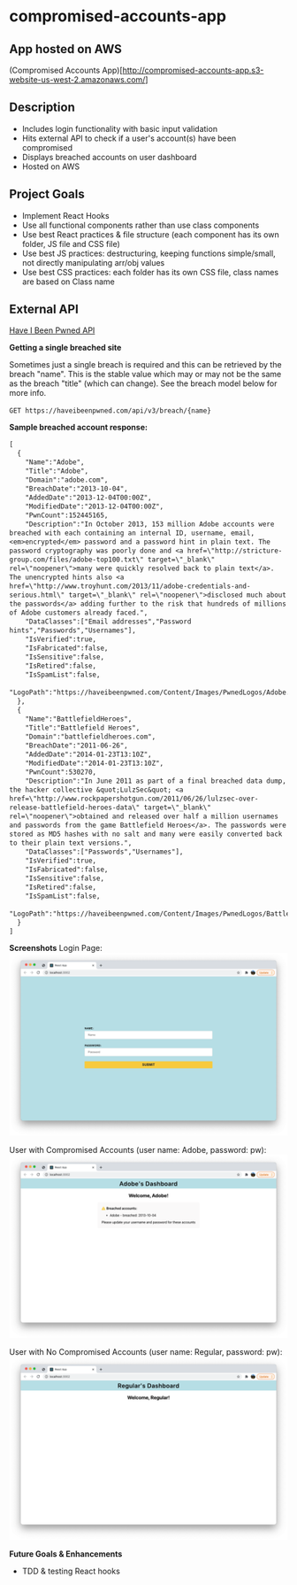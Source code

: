 # compromised-accounts-app

## App hosted on AWS
(Compromised Accounts App)[http://compromised-accounts-app.s3-website-us-west-2.amazonaws.com/]

## Description
- Includes login functionality with basic input validation
- Hits external API to check if a user's account(s) have been compromised
- Displays breached accounts on user dashboard
- Hosted on AWS

## Project Goals
- Implement React Hooks
- Use all functional components rather than use class components
- Use best React practices & file structure (each component has its own folder, JS file and CSS file)
- Use best JS practices: destructuring, keeping functions simple/small, not directly manipulating arr/obj values
- Use best CSS practices: each folder has its own CSS file, class names are based on Class name

## External API
[Have I Been Pwned API](https://haveibeenpwned.com/API/v3#BreachModel)

**Getting a single breached site**

Sometimes just a single breach is required and this can be retrieved by the breach "name". This is the stable value which may or may not be the same as the breach "title" (which can change). See the breach model below for more info.

`GET https://haveibeenpwned.com/api/v3/breach/{name}`

**Sample breached account response:**
```
[
  {
    "Name":"Adobe",
    "Title":"Adobe",
    "Domain":"adobe.com",
    "BreachDate":"2013-10-04",
    "AddedDate":"2013-12-04T00:00Z",
    "ModifiedDate":"2013-12-04T00:00Z",
    "PwnCount":152445165,
    "Description":"In October 2013, 153 million Adobe accounts were breached with each containing an internal ID, username, email, <em>encrypted</em> password and a password hint in plain text. The password cryptography was poorly done and <a href=\"http://stricture-group.com/files/adobe-top100.txt\" target=\"_blank\" rel=\"noopener\">many were quickly resolved back to plain text</a>. The unencrypted hints also <a href=\"http://www.troyhunt.com/2013/11/adobe-credentials-and-serious.html\" target=\"_blank\" rel=\"noopener\">disclosed much about the passwords</a> adding further to the risk that hundreds of millions of Adobe customers already faced.",
    "DataClasses":["Email addresses","Password hints","Passwords","Usernames"],
    "IsVerified":true,
    "IsFabricated":false,
    "IsSensitive":false,
    "IsRetired":false,
    "IsSpamList":false,
    "LogoPath":"https://haveibeenpwned.com/Content/Images/PwnedLogos/Adobe.png"
  },
  {
    "Name":"BattlefieldHeroes",
    "Title":"Battlefield Heroes",
    "Domain":"battlefieldheroes.com",
    "BreachDate":"2011-06-26",
    "AddedDate":"2014-01-23T13:10Z",
    "ModifiedDate":"2014-01-23T13:10Z",
    "PwnCount":530270,
    "Description":"In June 2011 as part of a final breached data dump, the hacker collective &quot;LulzSec&quot; <a href=\"http://www.rockpapershotgun.com/2011/06/26/lulzsec-over-release-battlefield-heroes-data\" target=\"_blank\" rel=\"noopener\">obtained and released over half a million usernames and passwords from the game Battlefield Heroes</a>. The passwords were stored as MD5 hashes with no salt and many were easily converted back to their plain text versions.",
    "DataClasses":["Passwords","Usernames"],
    "IsVerified":true,
    "IsFabricated":false,
    "IsSensitive":false,
    "IsRetired":false,
    "IsSpamList":false,
    "LogoPath":"https://haveibeenpwned.com/Content/Images/PwnedLogos/BattlefieldHeroes.png"
  }
]
```

**Screenshots**
Login Page:
![Login page](login-page.png)

User with Compromised Accounts (user name: Adobe, password: pw):
![Compromised accounts user](dashboard-compromised-account.png)

User with No Compromised Accounts (user name: Regular, password: pw):
![No compromised accounts user](dashboard-noncompromised-account.png)

**Future Goals & Enhancements**
- TDD & testing React hooks
